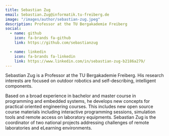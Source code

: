 ```yaml
---
title: Sebastian Zug
email: Sebastian.Zug@informatik.tu-freiberg.de
image: "/images/author/sebastian-zug.jpeg"
description: Professor at the TU Bergakademie Freiberg
social:
  - name: github
    icon: fa-brands fa-github
    link: https://github.com/sebastianzug

  - name: linkedin
    icon: fa-brands fa-linkedin
    link: https://www.linkedin.com/in/sebastian-zug-b2186a279/
---
```



Sebastian Zug is a Professor at the TU Bergakademie Freiberg. His research interests are focused on outdoor robotics and self-describing, intelligent components.

Based on a broad experience in bachelor and master course in programming and embedded systems, he develops new concepts for practical oriented engineering courses. This includes new open source course materials including interactive programming sessions, simulation tools and remote access on laboratory equipments. Sebastian Zug is the coordinator of two national projects addressing challenges of remote laboratories and eLearning environments.
